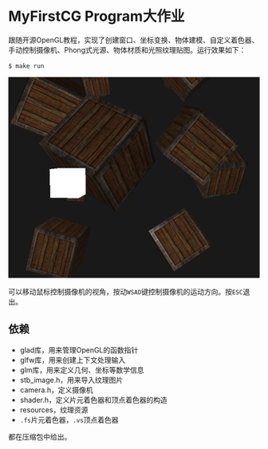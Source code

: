 # MyFirstCG Program大作业

跟随开源OpenGL教程，实现了创建窗口、坐标变换、物体建模、自定义着色器、手动控制摄像机、Phong式光源、物体材质和光照纹理贴图。运行效果如下：

```c
$ make run
```

[![image](.\effect(final).png)](https://github.com/YifengChen2023/Phong-Lighting-Model/blob/main/effect(final).png)

可以移动鼠标控制摄像机的视角，按动`WSAD`键控制摄像机的运动方向。按`ESC`退出。

## 依赖

- glad库，用来管理OpenGL的函数指针
- glfw库，用来创建上下文处理输入
- glm库，用来定义几何、坐标等数学信息
- stb_image.h，用来导入纹理图片
- camera.h，定义摄像机
- shader.h，定义片元着色器和顶点着色器的构造
- resources，纹理资源
- `.fs`片元着色器，`.vs`顶点着色器

 都在压缩包中给出。

